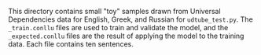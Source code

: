 This directory contains small "toy" samples drawn from Universal Dependencies
data for English, Greek, and Russian for `udtube_test.py`. The `_train.conllu`
files are used to train and validate the model, and the `_expected.conllu`
files are the result of applying the model to the training data.
Each file contains ten sentences.
